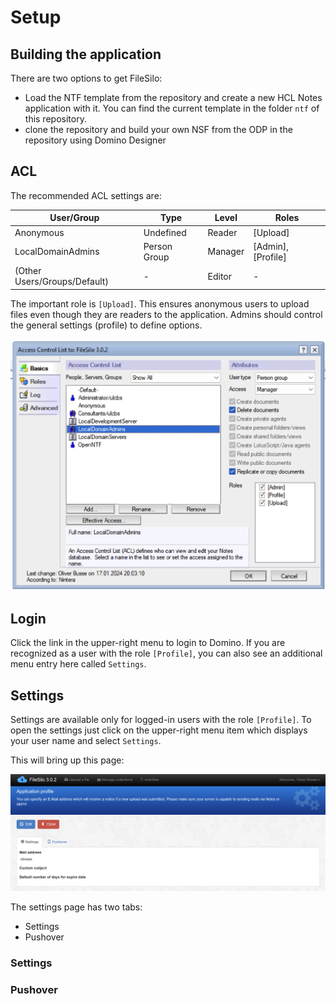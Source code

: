 # Setup

## Building the application

There are two options to get FileSilo:

- Load the NTF template from the repository and create a new HCL Notes application with it. You can find the current template in the folder `ntf` of this repository.
- clone the repository and build your own NSF from the ODP in the repository using Domino Designer

## ACL

The recommended ACL settings are:

| User/Group                   | Type         | Level   | Roles              |
| ---------------------------- | ------------ | ------- | ------------------ |
| Anonymous                    | Undefined    | Reader  | [Upload]           |
| LocalDomainAdmins            | Person Group | Manager | [Admin], [Profile] |
| (Other Users/Groups/Default) | -            | Editor  | -                  |

The important role is `[Upload]`. This ensures anonymous users to upload files even though they are readers to the application. Admins should control the general settings (profile) to define options.

![](images/acl.png)

## Login

Click the link in the upper-right menu to login to Domino. If you are recognized as a user with the role `[Profile]`, you can also see an additional menu entry here called `Settings`.

## Settings

Settings are available only for logged-in users with the role `[Profile]`. To open the settings just click on the upper-right menu item which displays your user name and select `Settings`.

This will bring up this page:

![](images/settings_readonly.png)

The settings page has two tabs:

- Settings
- Pushover

### Settings

### Pushover